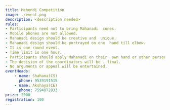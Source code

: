 ```yaml
---
title: Mehendi Competition
image: ./event.png
description: <description needed>
rules: 
- Participants need not to bring Mahanadi  cones.
- Mobile phones are not allowed.
- Mahanadi design should be creative and  unique. 
- Mahanadi design should be portrayed on one  hand till elbow.
- It is one round event.
- Time limit is one hour.
- Participants should apply Mahanadi on their  own hand or other person’s hand. 
- The decision of the coordinators will be - final. 
- No arguments or appeal will be entertained.
eventHeads:
    - name: Shahana(CS)
      phone: 9539191515
    - name: Akshaya(CE)
      phone: 7594072833
prize: 2000
registration: 100
---
```


